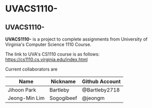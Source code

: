 # UVACS1110-

## UVACS1110- 

__UVACS1110-__ is a project to complete assignments from University of Virginia's Computer Science 1110 Course.

The link to UVA's CS1110 course is as follows: https://cs1110.cs.virginia.edu/index.html

Current collaborators are

Name | Nickname | Github Account
---- | --- | -------------
Jihoon Park | Bartleby | @Bartleby2718
Jeong-Min Lim | Sogogibeef | @jeongm
